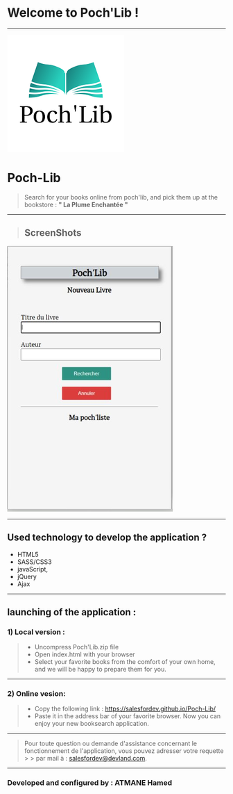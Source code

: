 # Welcome to Poch'Lib !
------
![Poch'Lib image](https://github.com/salesfordev/Poch-Lib/blob/beta/images/logo1.png)

# Poch-Lib
> Search for your books online from poch'lib, and pick them up at the bookstore : **" La Plume Enchantée "**
> 

-------------------------------------------------------------------------------------

>## ScreenShots
![Poch'Lib image](https://github.com/salesfordev/Poch-Lib/blob/beta/images/screen1.JPG)

--------------------------------------------------------------------------------------

##  Used technology to develop the application ?

- HTML5
- SASS/CSS3
- javaScript,
- jQuery
- Ajax

---------------------------------------------------------------------------------------
## launching of the application :
### 1) Local version :
> - Uncompress Poch'Lib.zip file
> - Open index.html with your browser
> - Select your favorite books from the comfort of your own home, and we will be happy to prepare them for you.
----------------
### 2) Online vesion:
> - Copy the following link :  https://salesfordev.github.io/Poch-Lib/
> - Paste it in the address bar of your favorite browser.
>  Now you can enjoy your new booksearch application.
-------------------------------------------------------------------------------------------
> Pour toute question ou demande d'assistance concernant le fonctionnement de l'application, vous pouvez adresser votre requette > > par mail à : salesfordev@devland.com.
-------------------------------------------------------------------------------------------
### Developed and configured by : ATMANE Hamed
